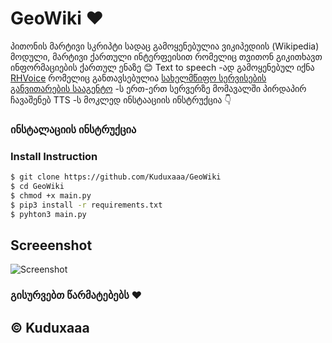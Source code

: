 # GeoWiki ❤
პითონის მარტივი სკრიპტი სადაც გამოყენებულია ვიკიპედიის (Wikipedia) მოდული, მარტივი ქართული ინტერფეისით რომელიც თვითონ გიკითხავთ ინფორმაციების ქართულ ენაზე 😊 Text to speech -ად გამოყენებულ იქნა [RHVoice](https://github.com/Olga-Yakovleva/RHVoice) რომელიც განთავსებულია [სახელმწიფო სერვისების განვითარების სააგენტო](https://sda.gov.ge/) -ს ერთ-ერთ სერვერზე მომავალში პირდაპირ ჩავაშენებ TTS -ს მოკლედ ინსტააციის ინსტრუქცია 👇 

### ინსტალაციის ინსტრუქცია
### Install Instruction

```bash
$ git clone https://github.com/Kuduxaaa/GeoWiki
$ cd GeoWiki
$ chmod +x main.py
$ pip3 install -r requirements.txt
$ pyhton3 main.py
```

## Screeenshot
![Screenshot](https://i.imgur.com/dDMlesI.png)

### გისურვებთ წარმატებებს ❤
## © Kuduxaaa
